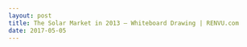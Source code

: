 ```yaml
---
layout: post
title: The Solar Market in 2013 – Whiteboard Drawing | RENVU.com
date: 2017-05-05
---
```


